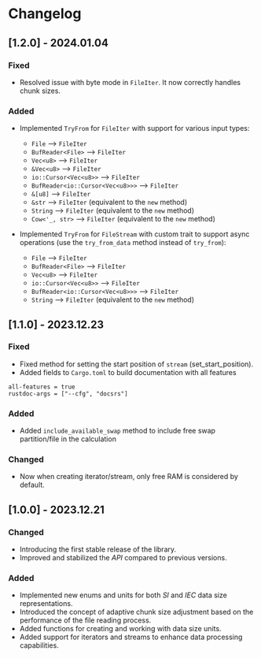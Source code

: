 # Changelog

## [1.2.0] - 2024.01.04

### Fixed
- Resolved issue with byte mode in `FileIter`. It now correctly handles chunk sizes.

### Added
- Implemented `TryFrom` for `FileIter` with support for various input types:
  - `File` --> `FileIter`
  - `BufReader<File>` --> `FileIter`
  - `Vec<u8>` --> `FileIter`
  - `&Vec<u8>` --> `FileIter`
  - `io::Cursor<Vec<u8>>` --> `FileIter`
  - `BufReader<io::Cursor<Vec<u8>>>` --> `FileIter`
  - `&[u8]` --> `FileIter`
  - `&str` --> `FileIter` (equivalent to the `new` method)
  - `String` --> `FileIter` (equivalent to the `new` method)
  - `Cow<'_, str>` --> `FileIter` (equivalent to the `new` method)

- Implemented `TryFrom` for `FileStream` with custom trait to support async operations (use the `try_from_data` method instead of `try_from`):
  - `File` --> `FileIter`
  - `BufReader<File>` --> `FileIter`
  - `Vec<u8>` --> `FileIter`
  - `io::Cursor<Vec<u8>>` --> `FileIter`
  - `BufReader<io::Cursor<Vec<u8>>>` --> `FileIter`
  - `String` --> `FileIter` (equivalent to the `new` method)


## [1.1.0] - 2023.12.23

### Fixed
- Fixed method for setting the start position of `stream` (set_start_position).
- Added fields to `Cargo.toml` to build documentation with all features
```
all-features = true
rustdoc-args = ["--cfg", "docsrs"]
```

### Added
- Added `include_available_swap` method to include free swap partition/file in the calculation 

### Changed
- Now when creating iterator/stream, only free RAM is considered by default. 


## [1.0.0] - 2023.12.21

### Changed
- Introducing the first stable release of the library.
- Improved and stabilized the *API* compared to previous versions.

### Added
- Implemented new enums and units for both *SI* and *IEC* data size representations.
- Introduced the concept of adaptive chunk size adjustment based on the performance of the file reading process.
- Added functions for creating and working with data size units.
- Added support for iterators and streams to enhance data processing capabilities.
